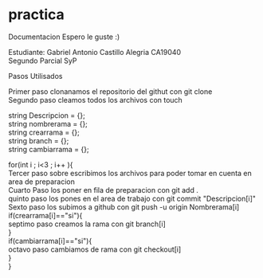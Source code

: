 # practica

Documentacion Espero le guste :)



Estudiante: Gabriel Antonio Castillo Alegria CA19040 <br>
Segundo Parcial SyP 

Pasos Utilisados 


Primer paso clonanamos el repositorio del githut con git clone <br>
Segundo paso cleamos todos los archivos con touch

string Descripcion = {};<br>
string nombrerama  = {};<br>
string crearrama   = {};<br>
string branch      = {};<br>
string cambiarrama = {};


for(int i ; i<3 ; i++ ){<br>
    Tercer paso sobre escribimos los archivos para poder tomar en cuenta en area de preparacion<br>
    Cuarto Paso los poner en fila de preparacion con git add .<br>
    quinto paso los pones en el area de trabajo con git commit "Descripcion[i]"<br>
    Sexto paso los subimos a github con git push -u origin Nombrerama[i]<br>
    if(crearrama[i]=="si"){<br>
        septimo paso creamos la rama con git branch[i]<br>
    }<br>
    if(cambiarrama[i]=="si"){<br>
        octavo paso cambiamos de rama con git checkout[i]<br>
    }<br>
} 
